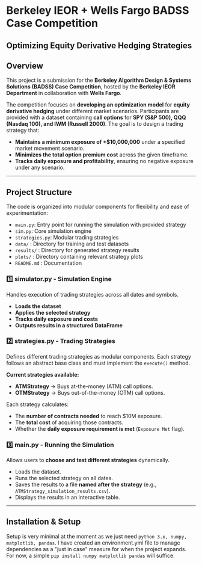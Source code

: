 # Berkeley IEOR + Wells Fargo BADSS Case Competition
## **Optimizing Equity Derivative Hedging Strategies**

## **Overview**
This project is a submission for the **Berkeley Algorithm Design & Systems Solutions (BADSS) Case Competition**, hosted by the **Berkeley IEOR Department** in collaboration with **Wells Fargo**. 

The competition focuses on **developing an optimization model** for **equity derivative hedging** under different market scenarios. Participants are provided with a dataset containing **call options** for **SPY (S&P 500), QQQ (Nasdaq 100), and IWM (Russell 2000)**. The goal is to design a trading strategy that:

- **Maintains a minimum exposure of +$10,000,000** under a specified market movement scenario.
- **Minimizes the total option premium cost** across the given timeframe.
- **Tracks daily exposure and profitability**, ensuring no negative exposure under any scenario.

---

## **Project Structure**
The code is organized into modular components for flexibility and ease of experimentation:

- `main.py`: Entry point for running the simulation with provided strategy
- `sim.py`: Core simulation engine
- `strategies.py`: Modular trading strategies
- `data/` : Directory for training and test datasets
- `results/` : Directory for generated strategy results
- `plots/` : Directory containing relevant strategy plots
- `README.md` : Documentation

### **1️⃣ simulator.py - Simulation Engine**
Handles execution of trading strategies across all dates and symbols.
- **Loads the dataset**
- **Applies the selected strategy**
- **Tracks daily exposure and costs**
- **Outputs results in a structured DataFrame**

### **2️⃣ strategies.py - Trading Strategies**
Defines different trading strategies as modular components. Each strategy follows an abstract base class and must implement the `execute()` method.

**Current strategies available:**
- **ATMStrategy** → Buys at-the-money (ATM) call options.
- **OTMStrategy** → Buys out-of-the-money (OTM) call options.

Each strategy calculates:
- The **number of contracts needed** to reach $10M exposure.
- The **total cost** of acquiring those contracts.
- Whether the **daily exposure requirement is met** (`Exposure Met` flag).

### **3️⃣ main.py - Running the Simulation**
Allows users to **choose and test different strategies** dynamically.
- Loads the dataset.
- Runs the selected strategy on all dates.
- Saves the results to a file **named after the strategy** (e.g., `ATMStrategy_simulation_results.csv`).
- Displays the results in an interactive table.

---

## **Installation & Setup**
Setup is very minimal at the moment as we just need `python 3.x, numpy, matplotlib, pandas`. I have created an environment.yml file to manage dependencies as a "just in case" measure for when the project expands. For now, a simple `pip install numpy matplotlib pandas` will suffice.